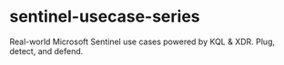 # sentinel-usecase-series
Real-world Microsoft Sentinel use cases powered by KQL &amp; XDR. Plug, detect, and defend.
